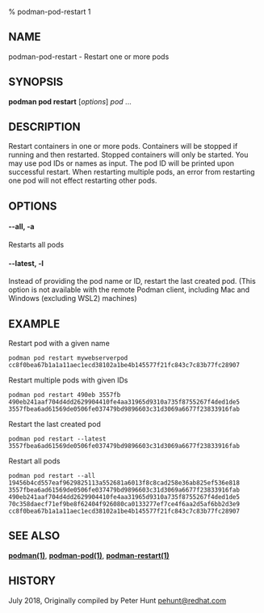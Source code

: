 % podman-pod-restart 1

## NAME

podman\-pod\-restart - Restart one or more pods

## SYNOPSIS

**podman pod restart** [*options*] _pod_ ...

## DESCRIPTION

Restart containers in one or more pods. Containers will be stopped if running and then restarted.
Stopped containers will only be started. You may use pod IDs or names as input.
The pod ID will be printed upon successful restart.
When restarting multiple pods, an error from restarting one pod will not effect restarting other pods.

## OPTIONS

#### **--all**, **-a**

Restarts all pods

#### **--latest**, **-l**

Instead of providing the pod name or ID, restart the last created pod. (This option is not available with the remote Podman client, including Mac and Windows (excluding WSL2) machines)

## EXAMPLE

Restart pod with a given name

```
podman pod restart mywebserverpod
cc8f0bea67b1a1a11aec1ecd38102a1be4b145577f21fc843c7c83b77fc28907
```

Restart multiple pods with given IDs

```
podman pod restart 490eb 3557fb
490eb241aaf704d4dd2629904410fe4aa31965d9310a735f8755267f4ded1de5
3557fbea6ad61569de0506fe037479bd9896603c31d3069a6677f23833916fab
```

Restart the last created pod

```
podman pod restart --latest
3557fbea6ad61569de0506fe037479bd9896603c31d3069a6677f23833916fab
```

Restart all pods

```
podman pod restart --all
19456b4cd557eaf9629825113a552681a6013f8c8cad258e36ab825ef536e818
3557fbea6ad61569de0506fe037479bd9896603c31d3069a6677f23833916fab
490eb241aaf704d4dd2629904410fe4aa31965d9310a735f8755267f4ded1de5
70c358daecf71ef9be8f62404f926080ca0133277ef7ce4f6aa2d5af6bb2d3e9
cc8f0bea67b1a1a11aec1ecd38102a1be4b145577f21fc843c7c83b77fc28907
```

## SEE ALSO

**[podman(1)](commands/podman.md)**, **[podman-pod(1)](commands/podman-pod/podman-pod.md)**, **[podman-restart(1)](commands/podman-restart.md)**

## HISTORY

July 2018, Originally compiled by Peter Hunt <pehunt@redhat.com>
